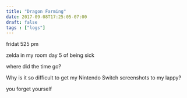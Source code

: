 ```yaml
---
title: "Dragon Farming"
date: 2017-09-08T17:25:05-07:00
draft: false
tags : ["logs"]
---
```




fridat 525 pm

zelda in my room
day 5 of being sick


where did the time go?

Why is it so difficult to get my Nintendo Switch screenshots to my lappy?




you forget yourself
